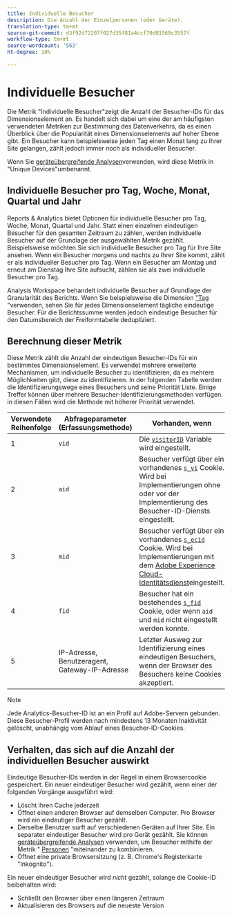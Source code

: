 ```yaml
---
title: Individuelle Besucher
description: Die Anzahl der Einzelpersonen (oder Geräte).
translation-type: tm+mt
source-git-commit: d3f92d72207f027d35f81a4ccf70d01569c3557f
workflow-type: tm+mt
source-wordcount: '563'
ht-degree: 10%

---
```



# Individuelle Besucher

Die Metrik &quot;Individuelle Besucher&quot;zeigt die Anzahl der Besucher-IDs für das Dimensionselement an. Es handelt sich dabei um eine der am häufigsten verwendeten Metriken zur Bestimmung des Datenverkehrs, da es einen Überblick über die Popularität eines Dimensionselements auf hoher Ebene gibt. Ein Besucher kann beispielsweise jeden Tag einen Monat lang zu Ihrer Site gelangen, zählt jedoch immer noch als individueller Besucher.

Wenn Sie [geräteübergreifende Analysen](../cda/overview.md)verwenden, wird diese Metrik in &quot;Unique Devices&quot;umbenannt.

## Individuelle Besucher pro Tag, Woche, Monat, Quartal und Jahr

Reports &amp; Analytics bietet Optionen für individuelle Besucher pro Tag, Woche, Monat, Quartal und Jahr. Statt einen einzelnen eindeutigen Besucher für den gesamten Zeitraum zu zählen, werden individuelle Besucher auf der Grundlage der ausgewählten Metrik gezählt. Beispielsweise möchten Sie sich individuelle Besucher pro Tag für Ihre Site ansehen. Wenn ein Besucher morgens und nachts zu Ihrer Site kommt, zählt er als individueller Besucher pro Tag. Wenn ein Besucher am Montag und erneut am Dienstag Ihre Site aufsucht, zählen sie als zwei individuelle Besucher pro Tag.

Analysis Workspace behandelt individuelle Besucher auf Grundlage der Granularität des Berichts. Wenn Sie beispielsweise die Dimension [&quot;Tag](../dimensions/day.md) &quot;verwenden, sehen Sie für jedes Dimensionselement tägliche eindeutige Besucher. Für die Berichtssumme werden jedoch eindeutige Besucher für den Datumsbereich der Freiformtabelle dedupliziert.

## Berechnung dieser Metrik

Diese Metrik zählt die Anzahl der eindeutigen Besucher-IDs für ein bestimmtes Dimensionselement. Es verwendet mehrere erweiterte Mechanismen, um individuelle Besucher zu identifizieren, da es mehrere Möglichkeiten gibt, diese zu identifizieren. In der folgenden Tabelle werden die Identifizierungswege eines Besuchers und seine Priorität Liste. Einige Treffer können über mehrere Besucher-Identifizierungsmethoden verfügen. in diesen Fällen wird die Methode mit höherer Priorität verwendet.

| Verwendete Reihenfolge | Abfrageparameter (Erfassungsmethode) | Vorhanden, wenn |
| --- | --- | --- |
| 1 | `vid` | Die [`visitorID`](/help/implement/vars/config-vars/visitorid.md) Variable wird eingestellt. |
| 2 | `aid` | Besucher verfügt über ein vorhandenes [`s_vi`](https://docs.adobe.com/content/help/de-DE/core-services/interface/ec-cookies/cookies-analytics.html) Cookie. Wird bei Implementierungen ohne oder vor der Implementierung des Besucher-ID-Diensts eingestellt. |
| 3 | `mid` | Besucher verfügt über ein vorhandenes [`s_ecid`](https://docs.adobe.com/content/help/de-DE/core-services/interface/ec-cookies/cookies-analytics.html) Cookie. Wird bei Implementierungen mit dem [Adobe Experience Cloud-Identitätsdienst](https://docs.adobe.com/content/help/de-DE/id-service/using/home.html)eingestellt. |
| 4 | `fid` | Besucher hat ein bestehendes [`s_fid`](https://docs.adobe.com/content/help/de-DE/core-services/interface/ec-cookies/cookies-analytics.html) Cookie, oder wenn `aid` und `mid` nicht eingestellt werden konnte. |
| 5 | IP-Adresse, Benutzeragent, Gateway-IP-Adresse | Letzter Ausweg zur Identifizierung eines eindeutigen Besuchers, wenn der Browser des Besuchers keine Cookies akzeptiert. |

>[!NOTE]
>
>Jede Analytics-Besucher-ID ist an ein Profil auf Adobe-Servern gebunden. Diese Besucher-Profil werden nach mindestens 13 Monaten Inaktivität gelöscht, unabhängig vom Ablauf eines Besucher-ID-Cookies.

## Verhalten, das sich auf die Anzahl der individuellen Besucher auswirkt

Eindeutige Besucher-IDs werden in der Regel in einem Browsercookie gespeichert. Ein neuer eindeutiger Besucher wird gezählt, wenn einer der folgenden Vorgänge ausgeführt wird:

* Löscht ihren Cache jederzeit
* Öffnet einen anderen Browser auf demselben Computer. Pro Browser wird ein eindeutiger Besucher gezählt.
* Derselbe Benutzer surft auf verschiedenen Geräten auf Ihrer Site. Ein separater eindeutiger Besucher wird pro Gerät gezählt. Sie können [geräteübergreifende Analysen](../cda/overview.md) verwenden, um Besucher mithilfe der Metrik &quot; [Personen](people.md) &quot;miteinander zu kombinieren.
* Öffnet eine private Browsersitzung (z. B. Chrome&#39;s Registerkarte &quot;Inkognito&quot;).

Ein neuer eindeutiger Besucher wird *nicht* gezählt, solange die Cookie-ID beibehalten wird:

* Schließt den Browser über einen längeren Zeitraum
* Aktualisieren des Browsers auf die neueste Version
